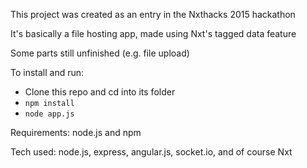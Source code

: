 This project was created as an entry in the Nxthacks 2015 hackathon

It's basically a file hosting app, made using Nxt's tagged data feature

Some parts still unfinished (e.g. file upload)

To install and run:
* Clone this repo and cd into its folder
* `npm install`
* `node app.js`

Requirements: node.js and npm

Tech used: node.js, express, angular.js, socket.io, and of course Nxt
